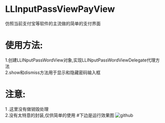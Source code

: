 # LLInputPassViewPayView
仿照当前支付宝等软件的主流做的简单的支付界面
# 使用方法:
 1.创建LLINputPassWordView对象,实现LLINputPassWordViewDelegate代理方法<br /> 
2.show和dismiss方法用于显示和隐藏密码输入框
  
# 注意:
1 .这里没有做销毁处理  <br />
2.没有太特意的封装,仅供简单的使用
#下边是运行效果图
![github](https://raw.githubusercontent.com/lilongcnc/LLInputPassViewPayView/master/inputView.gif "github") 
